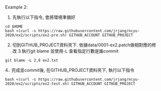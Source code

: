 Example 2:

1. 先執行以下指令, 會將環境準備好

```
cd $HOME
bash <(curl -s https://raw.githubusercontent.com/jrjang/ncyu-2020/ex2/scripts/ex2-pre.sh) GITHUB_ACCOUNT GITHUB_PROJECT
```

2. 切到GITHUB_PROJECT資料夾下. 依據data/0001-ex2.patch做相對應的修改
3.執行git blame 並使用-L 查看指定行數是誰commit
```
git blame -L 2,8 ex2.txt
```
4.. 完成並commit後, 在GITHUB_PROJECT資料夾下, 執行以下指令

```
bash <(curl -s https://raw.githubusercontent.com/jrjang/ncyu-2020/ex2/scripts/ex2-test.sh) GITHUB_ACCOUNT GITHUB_PROJECT
```
